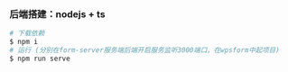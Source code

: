 ### 后端搭建：nodejs + ts

```bash
# 下载依赖
$ npm i
# 运行 (分别在form-server服务端后端开启服务监听3000端口，在wpsform中起项目)
$ npm run serve
```
